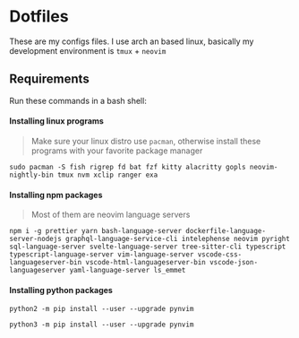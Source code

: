# Dotfiles
These are my configs files. I use arch an based linux, basically my development environment is `tmux` + `neovim`

## Requirements
Run these commands in a bash shell:

#### Installing linux programs
> Make sure your linux distro use `pacman`, otherwise install these programs with your favorite package manager

`sudo pacman -S fish rigrep fd bat fzf kitty alacritty gopls neovim-nightly-bin tmux nvm xclip ranger exa`


#### Installing npm packages
> Most of them are neovim language servers

`npm i -g prettier yarn bash-language-server dockerfile-language-server-nodejs graphql-language-service-cli intelephense
neovim pyright sql-language-server svelte-language-server tree-sitter-cli typescript typescript-language-server
vim-language-server vscode-css-languageserver-bin vscode-html-languageserver-bin vscode-json-languageserver
yaml-language-server ls_emmet`

#### Installing python packages

`python2 -m pip install --user --upgrade pynvim`

`python3 -m pip install --user --upgrade pynvim`

